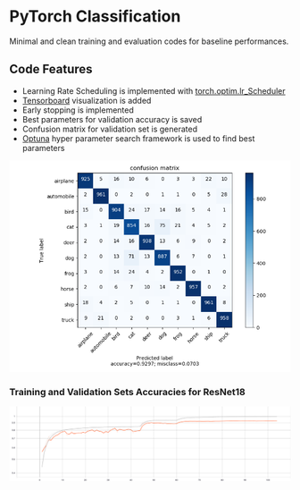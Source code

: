 # PyTorch Classification
 Minimal and clean training and evaluation codes for baseline performances.
 
## Code Features
* Learning Rate Scheduling is implemented with [torch.optim.lr_Scheduler](https://pytorch.org/docs/stable/optim.html#how-to-adjust-learning-rate)  
* [Tensorboard](https://www.tensorflow.org/tensorboard) visualization is added
* Early stopping is implemented
* Best parameters for validation accuracy is saved
* Confusion matrix for validation set is generated
* [Optuna](https://optuna.org/) hyper parameter search framework is used to find best parameters

![Confusion Matrix](img/cm_resnet18.png)

### Training and Validation Sets Accuracies for ResNet18
![accuracies](img/accuracies.svg)

